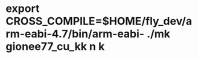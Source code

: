 export CROSS_COMPILE=$HOME/fly_dev/arm-eabi-4.7/bin/arm-eabi-
./mk gionee77_cu_kk n k
================
